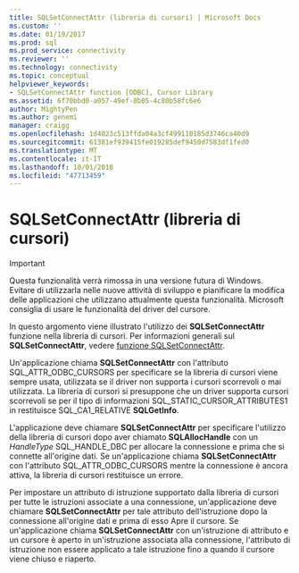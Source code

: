 ```yaml
---
title: SQLSetConnectAttr (libreria di cursori) | Microsoft Docs
ms.custom: ''
ms.date: 01/19/2017
ms.prod: sql
ms.prod_service: connectivity
ms.reviewer: ''
ms.technology: connectivity
ms.topic: conceptual
helpviewer_keywords:
- SQLSetConnectAttr function [ODBC], Cursor Library
ms.assetid: 6f70bbd0-a057-49ef-8b05-4c80b58fc6e6
author: MightyPen
ms.author: genemi
manager: craigg
ms.openlocfilehash: 1d4023c513ffda04a3cf499110185d3746ca40d9
ms.sourcegitcommit: 61381ef939415fe019285def9450d7583df1fed0
ms.translationtype: MT
ms.contentlocale: it-IT
ms.lasthandoff: 10/01/2018
ms.locfileid: "47713459"
---
```

# <a name="sqlsetconnectattr-cursor-library"></a>SQLSetConnectAttr (libreria di cursori)
> [!IMPORTANT]  
>  Questa funzionalità verrà rimossa in una versione futura di Windows. Evitare di utilizzarla nelle nuove attività di sviluppo e pianificare la modifica delle applicazioni che utilizzano attualmente questa funzionalità. Microsoft consiglia di usare le funzionalità del driver del cursore.  
  
 In questo argomento viene illustrato l'utilizzo dei **SQLSetConnectAttr** funzione nella libreria di cursori. Per informazioni generali sul **SQLSetConnectAttr**, vedere [funzione SQLSetConnectAttr](../../../odbc/reference/syntax/sqlsetconnectattr-function.md).  
  
 Un'applicazione chiama **SQLSetConnectAttr** con l'attributo SQL_ATTR_ODBC_CURSORS per specificare se la libreria di cursori viene sempre usata, utilizzata se il driver non supporta i cursori scorrevoli o mai utilizzata. La libreria di cursori si presuppone che un driver supporta cursori scorrevoli se per il tipo di informazioni SQL_STATIC_CURSOR_ATTRIBUTES1 in restituisce SQL_CA1_RELATIVE **SQLGetInfo**.  
  
 L'applicazione deve chiamare **SQLSetConnectAttr** per specificare l'utilizzo della libreria di cursori dopo aver chiamato **SQLAllocHandle** con un *HandleType* SQL_HANDLE_DBC per allocare la connessione e prima che si connette all'origine dati. Se un'applicazione chiama **SQLSetConnectAttr** con l'attributo SQL_ATTR_ODBC_CURSORS mentre la connessione è ancora attiva, la libreria di cursori restituisce un errore.  
  
 Per impostare un attributo di istruzione supportato dalla libreria di cursori per tutte le istruzioni associate a una connessione, un'applicazione deve chiamare **SQLSetConnectAttr** per tale attributo dell'istruzione dopo la connessione all'origine dati e prima di esso Apre il cursore. Se un'applicazione chiama **SQLSetConnectAttr** con un'istruzione di attributo e un cursore è aperto in un'istruzione associata alla connessione, l'attributo di istruzione non essere applicato a tale istruzione fino a quando il cursore viene chiuso e riaperto.
